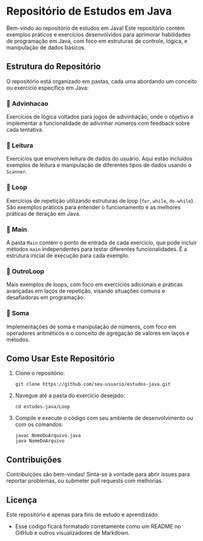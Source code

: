 # Repositório de Estudos em Java

Bem-vindo ao repositório de estudos em Java! Este repositório contém exemplos práticos e exercícios desenvolvidos para aprimorar habilidades de programação em Java, com foco em estruturas de controle, lógica, e manipulação de dados básicos.

## Estrutura do Repositório

O repositório está organizado em pastas, cada uma abordando um conceito ou exercício específico em Java:

### 📂 Advinhacao
Exercícios de lógica voltados para jogos de adivinhação, onde o objetivo é implementar a funcionalidade de adivinhar números com feedback sobre cada tentativa.

### 📂 Leitura
Exercícios que envolvem leitura de dados do usuário. Aqui estão incluídos exemplos de leitura e manipulação de diferentes tipos de dados usando o `Scanner`.

### 📂 Loop
Exercícios de repetição utilizando estruturas de loop (`for`, `while`, `do-while`). São exemplos práticos para entender o funcionamento e as melhores práticas de iteração em Java.

### 📂 Main
A pasta `Main` contém o ponto de entrada de cada exercício, que pode incluir métodos `main` independentes para testar diferentes funcionalidades. É a estrutura inicial de execução para cada exemplo.

### 📂 OutroLoop
Mais exemplos de loops, com foco em exercícios adicionais e práticas avançadas em laços de repetição, visando situações comuns e desafiadoras em programação.

### 📂 Soma
Implementações de soma e manipulação de números, com foco em operadores aritméticos e o conceito de agregação de valores em laços e métodos.

## Como Usar Este Repositório

1. Clone o repositório:
   ```
   git clone https://github.com/seu-usuario/estudos-java.git

2. Navegue até a pasta do exercício desejado:
    ```
    cd estudos-java/Loop 
    ```
3. Compile e execute o código com seu ambiente de desenvolvimento ou com os comandos:
    ````
    javac NomeDoArquivo.java
    java NomeDoArquivo
    `````
## Contribuições
   Contribuições são bem-vindas! Sinta-se à vontade para abrir issues para reportar problemas, ou submeter pull requests com melhorias.

## Licença
Este repositório é apenas para fins de estudo e aprendizado.
    
- Esse código ficará formatado corretamente como um README no GitHub e outros visualizadores de Markdown.
    